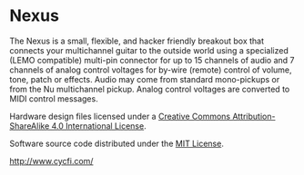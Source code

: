 # Nexus
The Nexus is a small, flexible, and hacker friendly breakout box that connects your multichannel guitar to the outside world using a specialized (LEMO compatible) multi-pin connector for up to 15 channels of audio and 7 channels of analog control voltages for by-wire (remote) control of volume, tone, patch or effects. Audio may come from standard mono-pickups or from the Nu multichannel pickup. Analog control voltages are converted to MIDI control messages.

Hardware design files licensed under a [Creative Commons Attribution-ShareAlike 4.0 International License](https://creativecommons.org/licenses/by-sa/4.0/).

Software source code distributed under the [MIT License](https://opensource.org/licenses/MIT).

http://www.cycfi.com/
